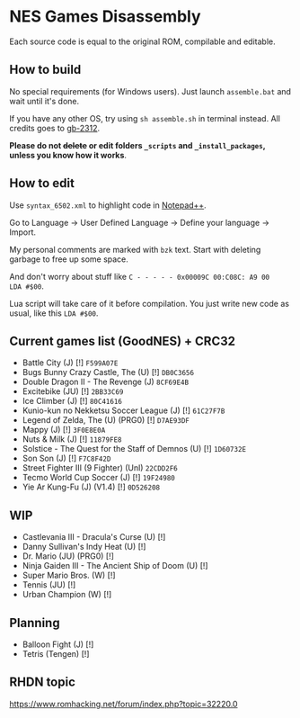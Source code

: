# NES Games Disassembly

Each source code is equal to the original ROM, compilable and editable.



## How to build

No special requirements (for Windows users). Just launch `assemble.bat` and wait until it's done.

If you have any other OS, try using `sh assemble.sh` in terminal instead. All credits goes to [gb-2312](https://github.com/gb-2312).

**Please do not ~~delete~~ or edit folders `_scripts` and `_install_packages`, unless you know how it works**.





## How to edit

Use `syntax_6502.xml` to highlight code in [Notepad++](https://notepad-plus-plus.org/).

Go to Language -> User Defined Language -> Define your language -> Import.

My personal comments are marked with `bzk` text. Start with deleting garbage to free up some space.

And don't worry about stuff like `C - - - - - 0x00009C 00:C08C: A9 00     LDA #$00`.

Lua script will take care of it before compilation. You just write new code as usual, like this `LDA #$00`.



## Current games list (GoodNES) + CRC32
* Battle City (J) [!] `F599A07E`
* Bugs Bunny Crazy Castle, The (U) [!] `DB0C3656`
* Double Dragon II - The Revenge (J) `8CF69E4B`
* Excitebike (JU) [!] `2BB33C69`
* Ice Climber (J) [!] `80C41616`
* Kunio-kun no Nekketsu Soccer League (J) [!] `61C27F7B`
* Legend of Zelda, The (U) (PRG0) [!] `D7AE93DF`
* Mappy (J) [!] `3F0E8E0A`
* Nuts & Milk (J) [!] `11879FE8`
* Solstice - The Quest for the Staff of Demnos (U) [!] `1D60732E`
* Son Son (J) [!] `F7C8F42D`
* Street Fighter III (9 Fighter) (Unl) `22CDD2F6`
* Tecmo World Cup Soccer (J) [!] `19F24980`
* Yie Ar Kung-Fu (J) (V1.4) [!] `0D526208`



## WIP
* Castlevania III - Dracula's Curse (U) [!]
* Danny Sullivan's Indy Heat (U) [!]
* Dr. Mario (JU) (PRG0) [!]
* Ninja Gaiden III - The Ancient Ship of Doom (U) [!]
* Super Mario Bros. (W) [!]
* Tennis (JU) [!]
* Urban Champion (W) [!]



## Planning
* Balloon Fight (J) [!]
* Tetris (Tengen) [!]



## RHDN topic
https://www.romhacking.net/forum/index.php?topic=32220.0
